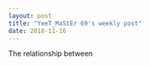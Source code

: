 ```yaml
---
layout: post
title: "YeeT_MaStEr 69's weekly post"
date: 2018-11-16
---
```


The relationship between 
